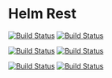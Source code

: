 # Helm Rest

[![Build Status ](https://img.shields.io/azure-devops/build/padasil/7756fbc8-a76f-45bb-bbca-63811b5a93a4/17/develop?label=build%3A%20develop)](https://dev.azure.com/padasil/helm-rest/_build?definitionId=17)
[![Build Status ](https://img.shields.io/azure-devops/build/padasil/7756fbc8-a76f-45bb-bbca-63811b5a93a4/17/master?label=build%3A%20master)](https://dev.azure.com/padasil/helm-rest/_build?definitionId=17)


[![Build Status ](https://img.shields.io/azure-devops/tests/padasil/7756fbc8-a76f-45bb-bbca-63811b5a93a4/17/develop?label=tests%3A%20develop&passed_label=good&failed_label=bad&skipped_label=n%2Fa)](https://dev.azure.com/padasil/helm-rest/_build?definitionId=17)
[![Build Status ](https://img.shields.io/azure-devops/tests/padasil/7756fbc8-a76f-45bb-bbca-63811b5a93a4/17/master?label=tests%3A%20master&passed_label=good&failed_label=bad&skipped_label=n%2Fa)](https://dev.azure.com/padasil/helm-rest/_build?definitionId=17)

[![Build Status ](https://img.shields.io/azure-devops/coverage/padasil/7756fbc8-a76f-45bb-bbca-63811b5a93a4/17/develop?label=coverage%3A%20develop)](https://dev.azure.com/padasil/helm-rest/_build?definitionId=17)
[![Build Status ](https://img.shields.io/azure-devops/coverage/padasil/7756fbc8-a76f-45bb-bbca-63811b5a93a4/17/master?label=coverage%3A%20master)](https://dev.azure.com/padasil/helm-rest/_build?definitionId=17)